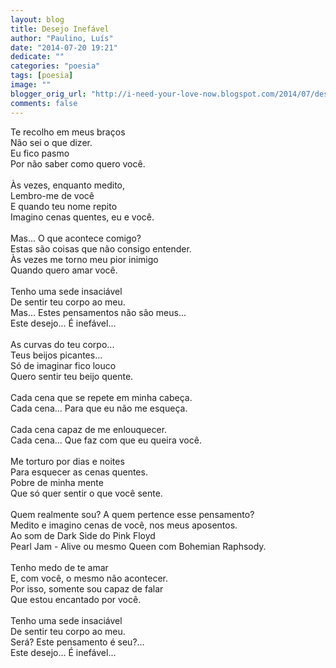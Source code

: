 ```yaml
---
layout: blog
title: Desejo Inefável
author: "Paulino, Luís"
date: "2014-07-20 19:21"
dedicate: ""
categories: "poesia"
tags: [poesia]
image: ""
blogger_orig_url: "http://i-need-your-love-now.blogspot.com/2014/07/desejo-inefavel.html"
comments: false
---
```


Te recolho em meus braços\
Não sei o que dizer.\
Eu fico pasmo\
Por não saber como quero você.\
\
Às vezes, enquanto medito,\
Lembro-me de você\
E quando teu nome repito\
Imagino cenas quentes, eu e você.\
\
Mas... O que acontece comigo?\
Estas são coisas que não consigo entender.\
Às vezes me torno meu pior inimigo\
Quando quero amar você.\
\
Tenho uma sede insaciável\
De sentir teu corpo ao meu.\
Mas... Estes pensamentos não são meus...\
Este desejo... É inefável...\
\
As curvas do teu corpo...\
Teus beijos picantes...\
Só de imaginar fico louco\
Quero sentir teu beijo quente.\
\
Cada cena que se repete em minha cabeça.\
Cada cena... Para que eu não me esqueça.\
\
Cada cena capaz de me enlouquecer.\
Cada cena... Que faz com que eu queira você.\
\
Me torturo por dias e noites\
Para esquecer as cenas quentes.\
Pobre de minha mente\
Que só quer sentir o que você sente.\
\
Quem realmente sou? A quem pertence esse pensamento?\
Medito e imagino cenas de você, nos meus aposentos.\
Ao som de Dark Side do Pink Floyd\
Pearl Jam - Alive ou mesmo Queen com Bohemian Raphsody.\
\
Tenho medo de te amar\
E, com você, o mesmo não acontecer.\
Por isso, somente sou capaz de falar\
Que estou encantado por você.\
\
Tenho uma sede insaciável\
De sentir teu corpo ao meu.\
Será? Este pensamento é seu?...\
Este desejo... É inefável...
